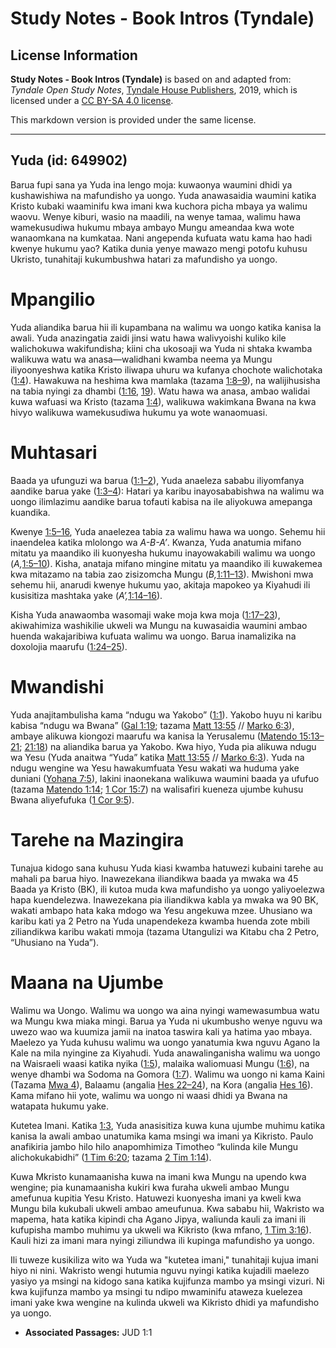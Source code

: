 # Study Notes - Book Intros (Tyndale)

## License Information

**Study Notes - Book Intros (Tyndale)** is based on and adapted from: _Tyndale Open Study Notes_, [Tyndale House Publishers](https://tyndaleopenresources.com/), 2019, which is licensed under a [CC BY-SA 4.0 license](https://creativecommons.org/licenses/by-sa/4.0/legalcode.en).

This markdown version is provided under the same license.



--------------------------------

## Yuda (id: 649902)

Barua fupi sana ya Yuda ina lengo moja: kuwaonya waumini dhidi ya kushawishiwa na mafundisho ya uongo. Yuda anawasaidia waumini katika Kristo kubaki waaminifu kwa imani kwa kuchora picha mbaya ya walimu waovu. Wenye kiburi, wasio na maadili, na wenye tamaa, walimu hawa wamekusudiwa hukumu mbaya ambayo Mungu ameandaa kwa wote wanaomkana na kumkataa. Nani angependa kufuata watu kama hao hadi kwenye hukumu yao? Katika dunia yenye mawazo mengi potofu kuhusu Ukristo, tunahitaji kukumbushwa hatari za mafundisho ya uongo.

Mpangilio
=========

Yuda aliandika barua hii ili kupambana na walimu wa uongo katika kanisa la awali. Yuda anazingatia zaidi jinsi watu hawa walivyoishi kuliko kile walichokuwa wakifundisha; kiini cha ukosoaji wa Yuda ni shtaka kwamba walikuwa watu wa anasa—walidhani kwamba neema ya Mungu iliyoonyeshwa katika Kristo iliwapa uhuru wa kufanya chochote walichotaka ([1:4](https://ref.ly/Jude1:4)). Hawakuwa na heshima kwa mamlaka (tazama [1:8–9](https://ref.ly/Jude1:8-Jude1:9)), na walijihusisha na tabia nyingi za dhambi ([1:16](https://ref.ly/Jude1:16), [19](https://ref.ly/Jude1:19)). Watu hawa wa anasa, ambao walidai kuwa wafuasi wa Kristo (tazama [1:4](https://ref.ly/Jude1:4)), walikuwa wakimkana Bwana na kwa hivyo walikuwa wamekusudiwa hukumu ya wote wanaomuasi.

Muhtasari
=========

Baada ya ufunguzi wa barua ([1:1–2](https://ref.ly/Jude1:1-Jude1:2)), Yuda anaeleza sababu iliyomfanya aandike barua yake ([1:3–4](https://ref.ly/Jude1:3-Jude1:4)): Hatari ya karibu inayosababishwa na walimu wa uongo ilimlazimu aandike barua tofauti kabisa na ile aliyokuwa amepanga kuandika.

Kwenye [1:5–16](https://ref.ly/Jude1:5-Jude1:16), Yuda anaelezea tabia za walimu hawa wa uongo. Sehemu hii inaendelea katika mlolongo wa *A\-B\-A’*. Kwanza, Yuda anatumia mifano mitatu ya maandiko ili kuonyesha hukumu inayowakabili walimu wa uongo (*A,*[1:5–10](https://ref.ly/Jude1:5-Jude1:10)). Kisha, anataja mifano mingine mitatu ya maandiko ili kuwakemea kwa mitazamo na tabia zao zisizomcha Mungu (*B,*[1:11–13](https://ref.ly/Jude1:11-Jude1:13)). Mwishoni mwa sehemu hii, anarudi kwenye hukumu yao, akitaja mapokeo ya Kiyahudi ili kusisitiza mashtaka yake (*A’,*[1:14–16](https://ref.ly/Jude1:14-Jude1:16)).

Kisha Yuda anawaomba wasomaji wake moja kwa moja ([1:17–23](https://ref.ly/Jude1:17-Jude1:23)), akiwahimiza washikilie ukweli wa Mungu na kuwasaidia waumini ambao huenda wakajaribiwa kufuata walimu wa uongo. Barua inamalizika na doxolojia maarufu ([1:24–25](https://ref.ly/Jude1:24-Jude1:25)).

Mwandishi
=========

Yuda anajitambulisha kama “ndugu wa Yakobo” ([1:1](https://ref.ly/Jude1:1)). Yakobo huyu ni karibu kabisa “ndugu wa Bwana” ([Gal 1:19](https://ref.ly/Gal1:19); tazama [Matt 13:55](https://ref.ly/Matt13:55) // [Marko 6:3](https://ref.ly/Mark6:3)), ambaye alikuwa kiongozi maarufu wa kanisa la Yerusalemu ([Matendo 15:13–21](https://ref.ly/Acts15:13-Acts15:21); [21:18](https://ref.ly/Acts21:18)) na aliandika barua ya Yakobo. Kwa hiyo, Yuda pia alikuwa ndugu wa Yesu (Yuda anaitwa “Yuda” katika [Matt 13:55](https://ref.ly/Matt13:55) // [Marko 6:3](https://ref.ly/Mark6:3)). Yuda na ndugu wengine wa Yesu hawakumfuata Yesu wakati wa huduma yake duniani ([Yohana 7:5](https://ref.ly/John7:5)), lakini inaonekana walikuwa waumini baada ya ufufuo (tazama [Matendo 1:14](https://ref.ly/Acts1:14); [1 Cor 15:7](https://ref.ly/1Cor15:7)) na walisafiri kueneza ujumbe kuhusu Bwana aliyefufuka ([1 Cor 9:5](https://ref.ly/1Cor9:5)).

Tarehe na Mazingira
===================

Tunajua kidogo sana kuhusu Yuda kiasi kwamba hatuwezi kubaini tarehe au mahali pa barua hiyo. Inawezekana iliandikwa baada ya mwaka wa 45 Baada ya Kristo (BK), ili kutoa muda kwa mafundisho ya uongo yaliyoelezwa hapa kuendelezwa. Inawezekana pia iliandikwa kabla ya mwaka wa 90 BK, wakati ambapo hata kaka mdogo wa Yesu angekuwa mzee. Uhusiano wa karibu kati ya 2 Petro na Yuda unapendekeza kwamba huenda zote mbili ziliandikwa karibu wakati mmoja (tazama Utangulizi wa Kitabu cha 2 Petro, “Uhusiano na Yuda”).

Maana na Ujumbe
===============

Walimu wa Uongo. Walimu wa uongo wa aina nyingi wamewasumbua watu wa Mungu kwa miaka mingi. Barua ya Yuda ni ukumbusho wenye nguvu wa uwezo wao wa kuumiza jamii na inatoa taswira kali ya hatima yao mbaya. Maelezo ya Yuda kuhusu walimu wa uongo yanatumia kwa nguvu Agano la Kale na mila nyingine za Kiyahudi. Yuda anawalinganisha walimu wa uongo na Waisraeli waasi katika nyika ([1:5](https://ref.ly/Jude1:5)), malaika waliomuasi Mungu ([1:6](https://ref.ly/Jude1:6)), na wenye dhambi wa Sodoma na Gomora ([1:7](https://ref.ly/Jude1:7)). Walimu wa uongo ni kama Kaini (Tazama [Mwa 4](https://ref.ly/Gen4:1-Gen4:26)), Balaamu (angalia [Hes 22–24](https://ref.ly/Num22:1-Num24:25)), na Kora (angalia [Hes 16](https://ref.ly/Num16:1-Num16:50)). Kama mifano hii yote, walimu wa uongo ni waasi dhidi ya Bwana na watapata hukumu yake.

Kutetea Imani. Katika [1:3](https://ref.ly/Jude1:3), Yuda anasisitiza kuwa kuna ujumbe muhimu katika kanisa la awali ambao unatumika kama msingi wa imani ya Kikristo. Paulo anafikiria jambo hilo hilo anapomhimiza Timotheo “kulinda kile Mungu alichokukabidhi” ([1 Tim 6:20](https://ref.ly/1Tim6:20); tazama [2 Tim 1:14](https://ref.ly/2Tim1:14)).

Kuwa Mkristo kunamaanisha kuwa na imani kwa Mungu na upendo kwa wengine; pia kunamaanisha kukiri kwa furaha ukweli ambao Mungu amefunua kupitia Yesu Kristo. Hatuwezi kuonyesha imani ya kweli kwa Mungu bila kukubali ukweli ambao ameufunua. Kwa sababu hii, Wakristo wa mapema, hata katika kipindi cha Agano Jipya, waliunda kauli za imani ili kufupisha mambo muhimu ya ukweli wa Kikristo (kwa mfano, [1 Tim 3:16](https://ref.ly/1Tim3:16)). Kauli hizi za imani mara nyingi ziliundwa ili kupinga mafundisho ya uongo.

Ili tuweze kusikiliza wito wa Yuda wa "kutetea imani," tunahitaji kujua imani hiyo ni nini. Wakristo wengi hutumia nguvu nyingi katika kujadili maelezo yasiyo ya msingi na kidogo sana katika kujifunza mambo ya msingi vizuri. Ni kwa kujifunza mambo ya msingi tu ndipo mwaminifu ataweza kuelezea imani yake kwa wengine na kulinda ukweli wa Kikristo dhidi ya mafundisho ya uongo.

* **Associated Passages:** JUD 1:1

